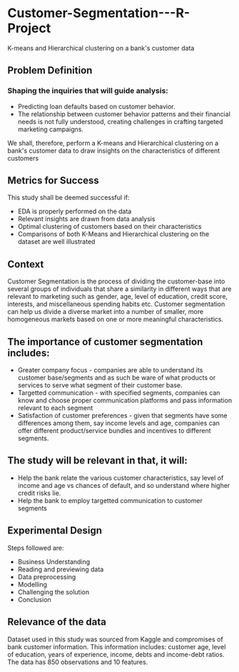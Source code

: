 # Customer-Segmentation---R-Project
K-means and Hierarchical clustering on a bank's customer data
## Problem Definition  
                
 ### Shaping the inquiries that will guide analysis:                            
                                                          
- Predicting loan defaults based on customer behavior.             
- The relationship between customer behavior patterns and their financial needs is not fully understood, creating challenges in crafting targeted marketing campaigns.
    
We shall, therefore, perform a K-means and Hierarchical clustering on a bank's customer data to draw insights on the characteristics of different customers
               
## Metrics for Success                                
                                                                    
This study shall be deemed successful if:                                         
                        
- EDA is properly performed on the data    
- Relevant insights are drawn from data analysis        
- Optimal clustering of customers based on their characteristics
- Comparisons of both K-Means and Hierarchical clustering on the dataset are well illustrated
  
## Context

Customer Segmentation is the process of dividing the customer-base into several groups of individuals that share a similarity in different ways that are relevant to marketing such as gender, age, level of education, credit score, interests, and miscellaneous spending habits etc. Customer segmentation can help us divide a diverse market into a number of smaller, more homogeneous markets based on one or more meaningful characteristics.

## The importance of customer segmentation includes:

- Greater company focus - companies are able to understand its customer base/segments and as such be ware of what products or services to serve what segment of their customer base.
- Targetted communication - with specified segments, companies can know and choose proper communication platforms and pass information relevant to each segment
- Satisfaction of customer preferences - given that segments have some differences among them, say income levels and age, companies can offer different product/service bundles and incentives to different segments.
## The study will be relevant in that, it will:

- Help the bank relate the various customer characteristics, say level of income and age vs chances of default, and so understand where higher credit risks lie.
- Help the bank to employ targetted communication to customer segments
## Experimental Design

Steps followed are:

- Business Understanding
- Reading and previewing data
- Data preprocessing
- Modelling
- Challenging the solution
- Conclusion
## Relevance of the data

Dataset used in this study was sourced from Kaggle and compromises of bank customer information. This information includes: customer age, level of education, years of experience, income, debts and income-debt ratios. The data has 850 observations and 10 features.
